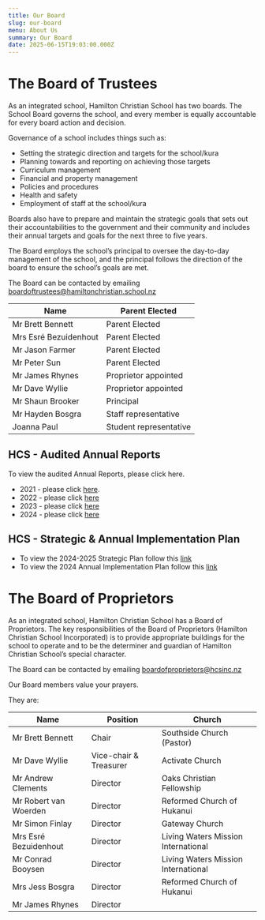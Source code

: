 ```yaml
---
title: Our Board
slug: our-board
menu: About Us
summary: Our Board
date: 2025-06-15T19:03:00.000Z
---
```


# The Board of Trustees

As an integrated school, Hamilton Christian School has two boards. The School Board governs the school, and every member is equally accountable for every board action and decision.

Governance of a school includes things such as:

* Setting the strategic direction and targets for the school/kura
* Planning towards and reporting on achieving those targets
* Curriculum management
* Financial and property management
* Policies and procedures
* Health and safety
* Employment of staff at the school/kura

Boards also have to prepare and maintain the strategic goals that sets out their accountabilities to the government and their community and includes their annual targets and goals for the next three to five years.

The Board employs the school’s principal to oversee the day-to-day management of the school, and the principal follows the direction of the board to ensure the school’s goals are met.

The Board can be contacted by emailing boardoftrustees@hamiltonchristian.school.nz

| Name | Parent Elected |
| --- | --- |
| Mr Brett Bennett | Parent Elected |
| Mrs Esré Bezuidenhout | Parent Elected |
| Mr Jason Farmer | Parent Elected |
| Mr Peter Sun | Parent Elected |
| Mr James Rhynes | Proprietor appointed |
| Mr Dave Wyllie | Proprietor appointed |
| Mr Shaun Brooker | Principal |
| Mr Hayden Bosgra | Staff representative |
| Joanna Paul | Student representative |

## HCS - Audited Annual Reports

To view the audited Annual Reports, please click here.

* 2021 - please click [here](https://hamiltonchristian.school.nz/wp-content/uploads/2023/04/Annual-Accounts-2021-_Redacted.pdf).
* 2022 - please click [here](https://hamiltonchristian.school.nz/wp-content/uploads/2024/10/Hamilton-Christian-School-2022-Audited-Financial-Statements-redacted.pdf)
* 2023 - please click [here](https://hamiltonchristian.school.nz/wp-content/uploads/2024/10/Redacted-2023-Annual-Financials-1.pdf)
* 2024 - please click [here](https://hamiltonchristian.school.nz/wp-content/uploads/2025/06/HCS-Annual-report-year-ended-31-December-2024_Redacted.pdf)

## HCS - Strategic & Annual Implementation Plan

* To view the 2024-2025 Strategic Plan follow this [link](https://hamiltonchristian.school.nz/wp-content/uploads/2024/03/Strategic-Plan-2024-25-Hamilton-Christian-School.pdf)
* To view the 2024 Annual Implementation Plan follow this [link](https://hamiltonchristian.school.nz/wp-content/uploads/2024/03/2024-Annual-Implementation-Plan-Whole-School.pdf)

# The Board of Proprietors

As an integrated school, Hamilton Christian School has a Board of Proprietors.  The key responsibilities of the Board of Proprietors (Hamilton Christian School Incorporated) is to provide appropriate buildings for the school to operate and to be the determiner and guardian of Hamilton Christian School’s special character.

The Board can be contacted by emailing boardofproprietors@hcsinc.nz

Our Board members value your prayers.  

They are:

| Name | Position | Church |
| --- | --- | --- |
| Mr Brett Bennett | Chair | Southside Church (Pastor) |
| Mr Dave Wyllie | Vice-chair & Treasurer | Activate Church |
| Mr Andrew Clements | Director | Oaks Christian Fellowship |
| Mr Robert van Woerden | Director | Reformed Church of Hukanui |
| Mr Simon Finlay | Director | Gateway Church |
| Mrs Esré Bezuidenhout | Director | Living Waters Mission International |
| Mr Conrad Booysen | Director | Living Waters Mission International |
| Mrs Jess Bosgra | Director | Reformed Church of Hukanui |
| Mr James Rhynes | Director | | 